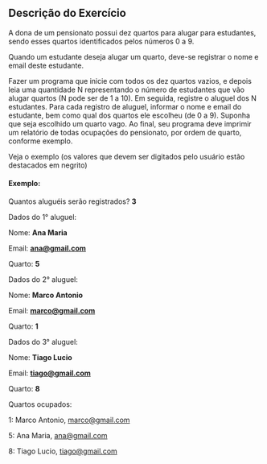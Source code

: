 ## Descrição do Exercício

A dona de um pensionato possui dez quartos para alugar para estudantes, sendo esses quartos
identificados pelos números 0 a 9.

Quando um estudante deseja alugar um quarto, deve-se registrar o nome e email deste estudante.

Fazer um programa que inicie com todos os dez quartos vazios, e depois leia uma quantidade N
representando o número de estudantes que vão alugar quartos (N pode ser de 1 a 10). Em seguida, registre o aluguel dos N estudantes. Para cada registro de aluguel, informar o nome e email do estudante, bem como qual dos quartos ele escolheu (de 0 a 9). Suponha que seja escolhido um quarto vago. Ao final, seu programa deve imprimir um relatório de todas ocupações do pensionato, por ordem de quarto, conforme exemplo.

Veja o exemplo (os valores que devem ser digitados pelo usuário estão destacados em negrito)

#### Exemplo:
Quantos aluguéis serão registrados? **3**



Dados do 1° aluguel:

Nome: **Ana Maria**

Email: **ana@gmail.com**

Quarto: **5**



Dados do 2° aluguel:

Nome: **Marco Antonio**

Email: **marco@gmail.com**

Quarto: **1**



Dados do 3° aluguel:

Nome: **Tiago Lucio**

Email: **tiago@gmail.com**

Quarto: **8**



Quartos ocupados:

1: Marco Antonio, marco@gmail.com

5: Ana Maria, ana@gmail.com

8: Tiago Lucio, tiago@gmail.com